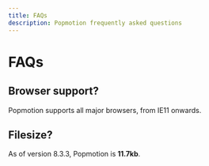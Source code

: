 ```yaml
---
title: FAQs
description: Popmotion frequently asked questions
---
```


# FAQs

<TOC />

## Browser support?

Popmotion supports all major browsers, from IE11 onwards.

## Filesize?

As of version 8.3.3, Popmotion is **11.7kb**.
